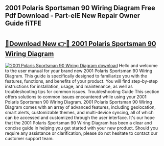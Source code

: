 ## 2001 Polaris Sportsman 90 Wiring Diagram Free Pdf Download - Part-eIE New Repair Owner Guide fiTFE

# <h2><a href="http://dftlan.blite.top/?on=2001+Polaris+Sportsman+90+Wiring+Diagram">🔗Download New 👉🔴 2001 Polaris Sportsman 90 Wiring Diagram</a></h2>

[![2001 Polaris Sportsman 90 Wiring Diagram download](https://i.imgur.com/lujVjoI.png)](http://dftlan.blite.top/?on=2001+Polaris+Sportsman+90+Wiring+Diagram)
Hello and welcome to the user manual for your brand new 2001 Polaris Sportsman 90 Wiring Diagram. This guide is specifically designed to familiarize you with the features, functions, and benefits of your product. You will find step-by-step instructions for installation, usage, and maintenance, as well as troubleshooting tips for common issues. Troubleshooting Guide This section offers solutions to common issues encountered while using your 2001 Polaris Sportsman 90 Wiring Diagram. 2001 Polaris Sportsman 90 Wiring Diagram comes with an array of advanced features, including geolocation, smart alerts, customizable themes, and multi-device syncing, all of which can be accessed and customized through the user interface. It's our hope that the 2001 Polaris Sportsman 90 Wiring Diagram has been a clear and concise guide in helping you get started with your new product. Should you require any assistance or clarification, please do not hesitate to contact our customer support team.
